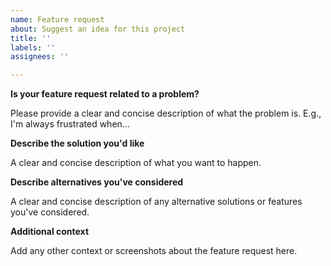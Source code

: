 ```yaml
---
name: Feature request
about: Suggest an idea for this project
title: ''
labels: ''
assignees: ''

---
```


**Is your feature request related to a problem?**

Please provide a clear and concise description of what the problem is. E.g., I'm always frustrated when...

**Describe the solution you'd like**

A clear and concise description of what you want to happen.

**Describe alternatives you've considered**

A clear and concise description of any alternative solutions or features you've considered.

**Additional context**

Add any other context or screenshots about the feature request here.
